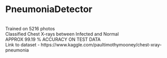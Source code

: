 # PneumoniaDetector
<br/>
Trained on 5216 photos 
<br/>
Classified Chest X-rays between Infected and Normal <br/>
APPROX 99.19 % ACCURACY ON TEST DATA
<br/>
Link to dataset - 
https://www.kaggle.com/paultimothymooney/chest-xray-pneumonia
